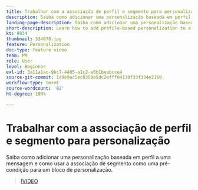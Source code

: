```yaml
---
title: Trabalhar com a associação de perfil e segmento para personalização
description: Saiba como adicionar uma personalização baseada em perfil a uma mensagem e como usar a associação de segmento como uma pré-condição para um bloco de personalização.
landing-page-description: Saiba como adicionar uma personalização baseada em perfil a uma mensagem e como usar a associação de segmento como uma pré-condição para um bloco de personalização.
short-description: Learn how to add profile-based personalization to a message and how to use segment membership as a pre-condition to a personalization block.
kt: 8034
thumbnail: 334078.jpg
feature: Personalization
doc-type: feature video
team: PM
role: User
level: Beginner
exl-id: 3a11a1ac-9bc7-4485-a1c2-a6b1beabcce4
source-git-commit: 1a9e9ac5ec8350e5dc2efff04130f33f334e2160
workflow-type: tm+mt
source-wordcount: '82'
ht-degree: 100%

---
```


# Trabalhar com a associação de perfil e segmento para personalização

Saiba como adicionar uma personalização baseada em perfil a uma mensagem e como usar a associação de segmento como uma pré-condição para um bloco de personalização.

>[!VIDEO](https://video.tv.adobe.com/v/334078?quality=12)
